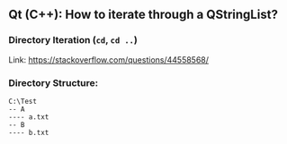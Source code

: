 ## Qt (C++): How to iterate through a QStringList?

### Directory Iteration (`cd`, `cd ..`)

Link: https://stackoverflow.com/questions/44558568/

### Directory Structure:
```
C:\Test
-- A
---- a.txt
-- B
---- b.txt
```
